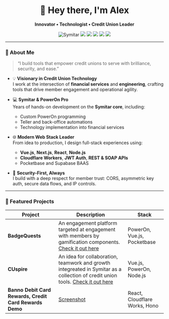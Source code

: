 <h1 align="center">👋 Hey there, I'm Alex</h1>
<p align="center">
  <strong>Innovator • Technologist • Credit Union Leader</strong>
</p>

<p align="center">
  <img src="https://img.shields.io/badge/Symitar%20Expert-%23323330.svg?style=for-the-badge&logo=data:image/svg+xml;base64,PHN2ZyB3aWR0aD0iNTAiIGhlaWdodD0iNTAiIHZpZXdCb3g9IjAgMCAxMjggMTI4IiBmaWxsPSJub25lIiB4bWxucz0iaHR0cDovL3d3dy53My5vcmcvMjAwMC9zdmciPgogIDxwYXRoIGQ9Ik02NCAxMkM5My44NTggMTIgMTE4IDE2LjE0MiAxMTggNjRDMTE4IDExMS44NTggOTMuODU4IDExNiA2NCAxMTZDNDYuNjM1IDExNiAzMy44MzcgMTEzLjEyIDIzLjg1OCAxMDYuMDE0QzExLjY4OSA5Ny4xMDEgNiA4NC4xMTYgNiA2NEM2IDE2LjE0MiAzMC4xNDIgMTIgNjQgMTJaIiBmaWxsPSIjRkZGIi8+Cjwvc3ZnPg==" alt="Symitar" />
  <img src="https://img.shields.io/badge/PowerOn%20Wizard-%23248EC2?style=for-the-badge&logo=code" />
  <img src="https://img.shields.io/badge/React-%2361DAFB?style=for-the-badge&logo=react&logoColor=black" />
  <img src="https://img.shields.io/badge/Vue.js-%23000000?style=for-the-badge&logo=vue.js" />
  <img src="https://img.shields.io/badge/Node.js-%23339933?style=for-the-badge&logo=node.js&logoColor=white" />
  <img src="https://img.shields.io/badge/SQL%20Comfortable-%23007396?style=for-the-badge&logo=postgresql&logoColor=white" />
</p>

---

### 🧠 About Me

> “I build tools that empower credit unions to serve with brilliance, security, and ease.”

- 💡 **Visionary in Credit Union Technology**  
  I work at the intersection of **financial services** and **engineering**, crafting tools that drive member engagement and operational agility.

- 💻 **Symitar & PowerOn Pro**  
  Years of hands-on development on the **Symitar core**, including:
  - Custom PowerOn programming
  - Teller and back-office automations
  - Technology implementation into financial services

- 🌐 **Modern Web Stack Leader**  
  From idea to production, I design full-stack experiences using:
  - **Vue.js**, **Next.js**, **React**, **Node.js**
  - **Cloudflare Workers**, **JWT Auth**, **REST & SOAP APIs**
  - Pocketbase and Supabase BAAS

- 🔐 **Security-First, Always**  
  I build with a deep respect for member trust: CORS, asymmetric key auth, secure data flows, and IP controls.

---

### 🚀 Featured Projects

| Project | Description | Stack |
|--------|-------------|-------|
| **BadgeQuests** | An engagement platform targeted at engagement with members by gamification components. [Check it out here](http://www.badgequests.com) | PowerOn, Vue.js, Pocketbase |
| **CUspire** | An idea for collaboration, teamwork and growth integreated in Symitar as a collection of credit union tools. [Check it out here](http://www.cuspire.com)| Vue.js, PowerOn, Node.js |
| **Banno Debit Card Rewards, Credit Card Rewards Demo** | [Screenshot](https://github.com/alex-carlston/alex-carlston/blob/main/Banno.jpg) | React, Cloudflare Works, Hono |
